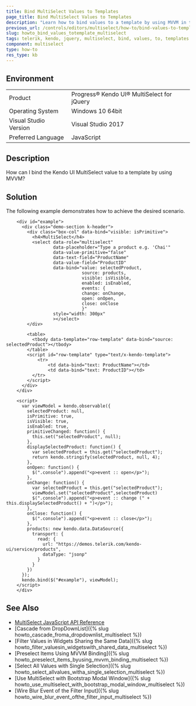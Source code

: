 ```yaml
---
title: Bind MultiSelect Values to Templates
page_title: Bind MultiSelect Values to Templates
description: "Learn how to bind values to a template by using MVVM in the Kendo UI MultiSelect component."
previous_url: /controls/editors/multiselect/how-to/bind-values-to-template, /controls/editors/multiselect/how-to/templates/bind-values-to-template
slug: howto_bind_values_totemplate_multiselect
tags: telerik, kendo, jquery, multiselect, bind, values, to, templates
component: multiselect
type: how-to
res_type: kb
---
```


## Environment

<table>
 <tr>
  <td>Product</td>
  <td>Progress® Kendo UI® MultiSelect for jQuery</td>
 </tr>
 <tr>
  <td>Operating System</td>
  <td>Windows 10 64bit</td>
 </tr>
 <tr>
  <td>Visual Studio Version</td>
  <td>Visual Studio 2017</td>
 </tr>
 <tr>
  <td>Preferred Language</td>
  <td>JavaScript</td>
 </tr>
</table>

## Description

How can I bind the Kendo UI MultiSelect value to a template by using MVVM?

## Solution

The following example demonstrates how to achieve the desired scenario.

```dojo
    <div id="example">
      <div class="demo-section k-header">
        <div class="box-col" data-bind="visible: isPrimitive">
          <h4>MultiSelect</h4>
          <select data-role="multiselect"
                  data-placeholder="Type a product e.g. 'Chai'"
                  data-value-primitive="false"
                  data-text-field="ProductName"
                  data-value-field="ProductID"
                  data-bind="value: selectedProduct,
                             source: products,
                             visible: isVisible,
                             enabled: isEnabled,
                             events: {
                             change: onChange,
                             open: onOpen,
                             close: onClose
                             }"
                  style="width: 300px"
                  ></select>
        </div>

        <table>
          <tbody data-template="row-template" data-bind="source: selectedProduct"></tbody>
        </table>
        <script id="row-template" type="text/x-kendo-template">
            <tr>
                <td data-bind="text: ProductName"></td>
                <td data-bind="text: ProductID"></td>
          </tr>
        </script>
      </div>
    </div>

    <script>
      var viewModel = kendo.observable({
        selectedProduct: null,
        isPrimitive: true,
        isVisible: true,
        isEnabled: true,
        primitiveChanged: function() {
          this.set("selectedProduct", null);
        },
        displaySelectedProduct: function() {
          var selectedProduct = this.get("selectedProduct");
          return kendo.stringify(selectedProduct, null, 4);
        },
        onOpen: function() {
          $(".console").append("<p>event :: open</p>");
        },
        onChange: function() {
          var selectedProduct = this.get("selectedProduct");
          viewModel.set("selectedProduct",selectedProduct)
          $(".console").append("<p>event :: change (" + this.displaySelectedProduct() + ")</p>");
        },
        onClose: function() {
          $(".console").append("<p>event :: close</p>");
        },
        products: new kendo.data.DataSource({
          transport: {
            read: {
              url: "https://demos.telerik.com/kendo-ui/service/products",
              dataType: "jsonp"
            }
          }
        })
      });
      kendo.bind($("#example"), viewModel);
    </script>
    </div>
```

## See Also

* [MultiSelect JavaScript API Reference](/api/javascript/ui/multiselect)
* [Cascade from DropDownList]({% slug howto_cascade_froma_dropdownlist_multiselect %})
* [Filter Values in Widgets Sharing the Same Data]({% slug howto_filter_valuesin_widgetswith_shared_data_multiselect %})
* [Preselect Items Using MVVM Binding]({% slug howto_preselect_items_byusing_mvvm_binding_multiselect %})
* [Select All Values with Single Selection]({% slug howto_select_allvalues_witha_single_selection_multiselect %})
* [Use MultiSelect with Bootstrap Modal Window]({% slug howto_use_multiselect_with_bootstrap_modal_window_multiselect %})
* [Wire Blur Event of the Filter Input]({% slug howto_wire_blur_event_ofthe_filter_input_multiselect %})
